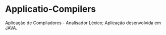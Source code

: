 # Applicatio-Compilers

Aplicação de Compiladores - Analisador Léxico;
Aplicação desenvolvida em JAVA.
